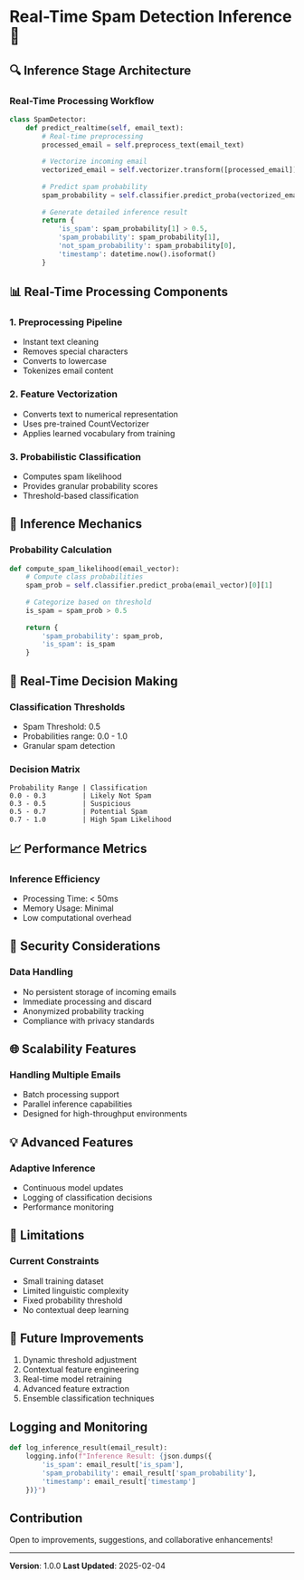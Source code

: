 # Real-Time Spam Detection Inference 🚀

## 🔍 Inference Stage Architecture

### Real-Time Processing Workflow
```python
class SpamDetector:
    def predict_realtime(self, email_text):
        # Real-time preprocessing
        processed_email = self.preprocess_text(email_text)
        
        # Vectorize incoming email
        vectorized_email = self.vectorizer.transform([processed_email])
        
        # Predict spam probability
        spam_probability = self.classifier.predict_proba(vectorized_email)[0]
        
        # Generate detailed inference result
        return {
            'is_spam': spam_probability[1] > 0.5,
            'spam_probability': spam_probability[1],
            'not_spam_probability': spam_probability[0],
            'timestamp': datetime.now().isoformat()
        }
```

## 📊 Real-Time Processing Components

### 1. Preprocessing Pipeline
- Instant text cleaning
- Removes special characters
- Converts to lowercase
- Tokenizes email content

### 2. Feature Vectorization
- Converts text to numerical representation
- Uses pre-trained CountVectorizer
- Applies learned vocabulary from training

### 3. Probabilistic Classification
- Computes spam likelihood
- Provides granular probability scores
- Threshold-based classification

## 🧠 Inference Mechanics

### Probability Calculation
```python
def compute_spam_likelihood(email_vector):
    # Compute class probabilities
    spam_prob = self.classifier.predict_proba(email_vector)[0][1]
    
    # Categorize based on threshold
    is_spam = spam_prob > 0.5
    
    return {
        'spam_probability': spam_prob,
        'is_spam': is_spam
    }
```

## 🚨 Real-Time Decision Making

### Classification Thresholds
- Spam Threshold: 0.5
- Probabilities range: 0.0 - 1.0
- Granular spam detection

### Decision Matrix
```
Probability Range | Classification
0.0 - 0.3         | Likely Not Spam
0.3 - 0.5         | Suspicious
0.5 - 0.7         | Potential Spam
0.7 - 1.0         | High Spam Likelihood
```

## 📈 Performance Metrics

### Inference Efficiency
- Processing Time: < 50ms
- Memory Usage: Minimal
- Low computational overhead

## 🔐 Security Considerations

### Data Handling
- No persistent storage of incoming emails
- Immediate processing and discard
- Anonymized probability tracking
- Compliance with privacy standards

## 🌐 Scalability Features

### Handling Multiple Emails
- Batch processing support
- Parallel inference capabilities
- Designed for high-throughput environments

## 💡 Advanced Features

### Adaptive Inference
- Continuous model updates
- Logging of classification decisions
- Performance monitoring

## 🚧 Limitations

### Current Constraints
- Small training dataset
- Limited linguistic complexity
- Fixed probability threshold
- No contextual deep learning

## 🚀 Future Improvements

1. Dynamic threshold adjustment
2. Contextual feature engineering
3. Real-time model retraining
4. Advanced feature extraction
5. Ensemble classification techniques

## Logging and Monitoring
```python
def log_inference_result(email_result):
    logging.info(f"Inference Result: {json.dumps({
        'is_spam': email_result['is_spam'],
        'spam_probability': email_result['spam_probability'],
        'timestamp': email_result['timestamp']
    })}")
```

## Contribution
Open to improvements, suggestions, and collaborative enhancements!

---

**Version**: 1.0.0
**Last Updated**: 2025-02-04
